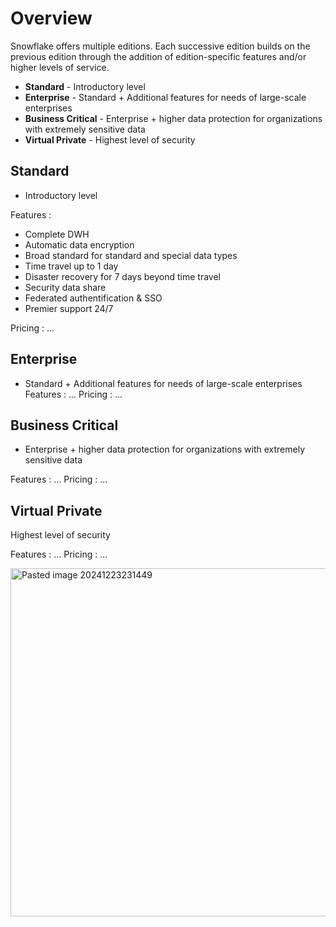 # Overview 

Snowflake offers multiple editions. Each successive edition builds on the previous edition through the addition of edition-specific features and/or higher levels of service. 
  
* **Standard** - Introductory level
* **Enterprise** - Standard +  Additional features for needs of large-scale enterprises
* **Business Critical**  -  Enterprise + higher data protection for organizations with extremely sensitive data 
* **Virtual Private**  -  Highest level of security
  
## Standard 

* Introductory level

Features : 

- Complete DWH 
- Automatic data encryption 
- Broad standard for standard and special data types 
- Time travel up to 1 day 
- Disaster recovery for 7 days  beyond time travel 
- Security data share 
- Federated authentification & SSO 
- Premier support 24/7 


Pricing : ... 

## Enterprise 

*  Standard +  Additional features for needs of large-scale enterprises 
Features : 
...
Pricing : 
... 

## Business Critical 
* Enterprise + higher data protection for organizations with extremely sensitive data 

Features : 
...
Pricing : 
... 
## Virtual Private 
Highest level of security 

Features : 
...
Pricing : 
... 

<img width="557" alt="Pasted image 20241223231449" src="https://github.com/user-attachments/assets/e2c98002-54cb-4e0b-87d9-5dc046f64bfd" />

